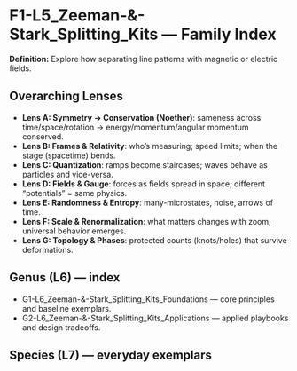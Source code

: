 # F1-L5_Zeeman-&-Stark_Splitting_Kits — Family Index
**Definition:** Explore how separating line patterns with magnetic or electric fields.

## Overarching Lenses

- **Lens A: Symmetry -> Conservation (Noether)**: sameness across time/space/rotation → energy/momentum/angular momentum conserved.
- **Lens B: Frames & Relativity**: who’s measuring; speed limits; when the stage (spacetime) bends.
- **Lens C: Quantization**: ramps become staircases; waves behave as particles and vice-versa.
- **Lens D: Fields & Gauge**: forces as fields spread in space; different “potentials” = same physics.
- **Lens E: Randomness & Entropy**: many-microstates, noise, arrows of time.
- **Lens F: Scale & Renormalization**: what matters changes with zoom; universal behavior emerges.
- **Lens G: Topology & Phases**: protected counts (knots/holes) that survive deformations.

## Genus (L6) — index
- G1-L6_Zeeman-&-Stark_Splitting_Kits_Foundations — core principles and baseline exemplars.
- G2-L6_Zeeman-&-Stark_Splitting_Kits_Applications — applied playbooks and design tradeoffs.

## Species (L7) — everyday exemplars
